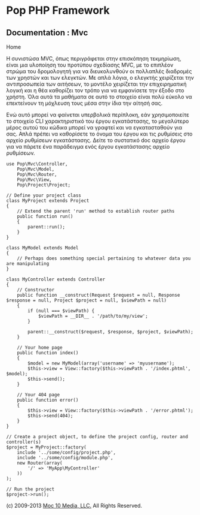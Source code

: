 Pop PHP Framework
=================

Documentation : Mvc
-------------------

Home

Η συνιστώσα MVC, όπως περιγράφεται στην επισκόπηση τεκμηρίωση, είναι μια
υλοποίηση του προτύπου σχεδίασης MVC, με το επιπλέον στρώμα του
δρομολογητή για να διευκολυνθούν οι πολλαπλές διαδρομές των χρηστών και
των ελεγκτών. Με απλά λόγια, ο ελεγκτής χειρίζεται την αντιπροσωπεία των
αιτήσεων, το μοντέλο χειρίζεται την επιχειρηματική λογική και η θέα
καθορίζει τον τρόπο για να εμφανίσετε την έξοδο στο χρήστη. Όλα αυτά τα
μαθήματα σε αυτό το στοιχείο είναι πολύ εύκολο να επεκτείνουν τη
μόχλευση τους μέσα στην ίδια την αίτησή σας.

Ενώ αυτό μπορεί να φαίνεται υπερβολικά περίπλοκη, εάν χρησιμοποιείτε το
στοιχείο CLI χαρακτηριστικό του έργου εγκατάστασης, το μεγαλύτερο μέρος
αυτού του κώδικα μπορεί να γραφτεί και να εγκατασταθούν για σας. Απλά
πρέπει να καθορίσετε το όνομα του έργου και τις ρυθμίσεις στο αρχείο
ρυθμίσεων εγκατάστασης. Δείτε το συστατικό doc αρχείο έργου για να
πάρετε ένα παράδειγμα ενός έργου εγκατάστασης αρχείο ρυθμίσεων.

    use Pop\Mvc\Controller,
        Pop\Mvc\Model,
        Pop\Mvc\Router,
        Pop\Mvc\View,
        Pop\Project\Project;

    // Define your project class
    class MyProject extends Project
    {
        // Extend the parent 'run' method to establish router paths
        public function run()
        {
            parent::run();
        }
    }

    class MyModel extends Model
    {
        // Perhaps does something special pertaining to whatever data you are manipulating
    }

    class MyController extends Controller
    {
        // Constructor
        public function __construct(Request $request = null, Response $response = null, Project $project = null, $viewPath = null)
        {
            if (null === $viewPath) {
                $viewPath = __DIR__ . '/path/to/my/view';
            }

            parent::__construct($request, $response, $project, $viewPath);
        }

        // Your home page
        public function index()
        {
            $model = new MyModel(array('username' => 'myusername');
            $this->view = View::factory($this->viewPath . '/index.phtml', $model);
            $this->send();
        }

        // Your 404 page
        public function error()
        {
            $this->view = View::factory($this->viewPath . '/error.phtml');
            $this->send(404);
        }
    }

    // Create a project object, to define the project config, router and controller(s)
    $project = MyProject::factory(
        include '../some/config/project.php',
        include '../some/config/module.php',
        new Router(array(
            '/' => 'MyApp\MyController'
        ))
    );

    // Run the project
    $project->run();

\(c) 2009-2013 [Moc 10 Media, LLC.](http://www.moc10media.com) All
Rights Reserved.
